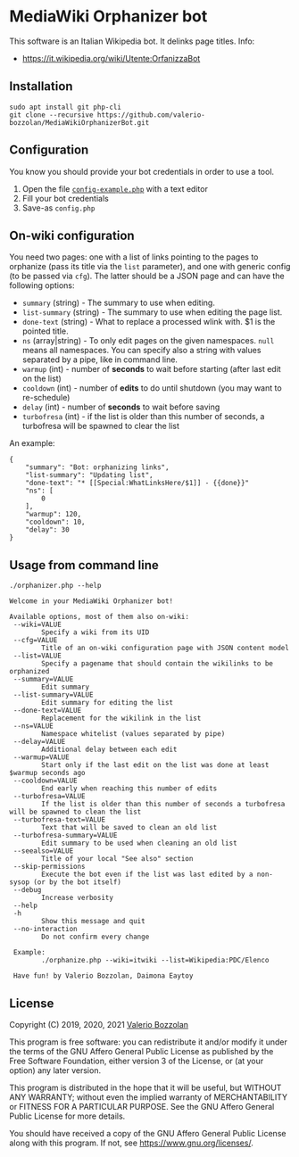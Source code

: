 # MediaWiki Orphanizer bot

This software is an Italian Wikipedia bot. It delinks page titles. Info:

* https://it.wikipedia.org/wiki/Utente:OrfanizzaBot

## Installation

	sudo apt install git php-cli
	git clone --recursive https://github.com/valerio-bozzolan/MediaWikiOrphanizerBot.git

## Configuration

You know you should provide your bot credentials in order to use a tool.

1. Open the file [`config-example.php`](config-example.php) with a text editor
2. Fill your bot credentials
3. Save-as `config.php`

## On-wiki configuration
You need two pages: one with a list of links pointing to the pages to orphanize (pass its title via the `list` parameter),
and one with generic config (to be passed via `cfg`). The latter should be a JSON page and can have the following options:

* `summary` (string) - The summary to use when editing.
* `list-summary` (string) - The summary to use when editing the page list.
* `done-text` (string) - What to replace a processed wlink with. $1 is the pointed title.
* `ns` (array|string) - To only edit pages on the given namespaces. `null` means all namespaces. You can specify also a string with values separated by a pipe, like in command line.
* `warmup` (int) - number of __seconds__ to wait before starting (after last edit on the list)
* `cooldown` (int) - number of __edits__ to do until shutdown (you may want to re-schedule)
* `delay` (int) - number of __seconds__ to wait before saving
* `turbofresa` (int) - if the list is older than this number of seconds, a turbofresa will be spawned to clear the list

An example:

```
{
    "summary": "Bot: orphanizing links",
    "list-summary": "Updating list",
    "done-text": "* [[Special:WhatLinksHere/$1]] - {{done}}"
    "ns": [
        0
    ],
    "warmup": 120,
    "cooldown": 10,
    "delay": 30
}
```

## Usage from command line

	./orphanizer.php --help

```
Welcome in your MediaWiki Orphanizer bot!

Available options, most of them also on-wiki:
 --wiki=VALUE
        Specify a wiki from its UID
 --cfg=VALUE
        Title of an on-wiki configuration page with JSON content model
 --list=VALUE
        Specify a pagename that should contain the wikilinks to be orphanized
 --summary=VALUE
        Edit summary
 --list-summary=VALUE
        Edit summary for editing the list
 --done-text=VALUE
        Replacement for the wikilink in the list
 --ns=VALUE
        Namespace whitelist (values separated by pipe)
 --delay=VALUE
        Additional delay between each edit
 --warmup=VALUE
        Start only if the last edit on the list was done at least $warmup seconds ago
 --cooldown=VALUE
        End early when reaching this number of edits
 --turbofresa=VALUE
        If the list is older than this number of seconds a turbofresa will be spawned to clean the list
 --turbofresa-text=VALUE
        Text that will be saved to clean an old list
 --turbofresa-summary=VALUE
        Edit summary to be used when cleaning an old list
 --seealso=VALUE
        Title of your local "See also" section
 --skip-permissions
        Execute the bot even if the list was last edited by a non-sysop (or by the bot itself)
 --debug
        Increase verbosity
 --help
 -h
        Show this message and quit
 --no-interaction
        Do not confirm every change

 Example:
        ./orphanize.php --wiki=itwiki --list=Wikipedia:PDC/Elenco

 Have fun! by Valerio Bozzolan, Daimona Eaytoy
```

## License

Copyright (C) 2019, 2020, 2021 [Valerio Bozzolan](https://it.wikipedia.org/wiki/Utente:Valerio_Bozzolan)

This program is free software: you can redistribute it and/or modify
it under the terms of the GNU Affero General Public License as
published by the Free Software Foundation, either version 3 of the
License, or (at your option) any later version.

This program is distributed in the hope that it will be useful,
but WITHOUT ANY WARRANTY; without even the implied warranty of
MERCHANTABILITY or FITNESS FOR A PARTICULAR PURPOSE. See the
GNU Affero General Public License for more details.

You should have received a copy of the GNU Affero General Public License
along with this program. If not, see <https://www.gnu.org/licenses/>.

